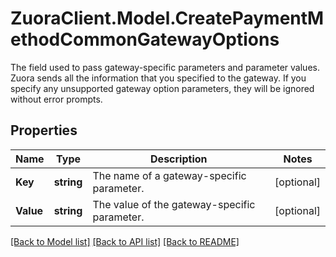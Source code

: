 # ZuoraClient.Model.CreatePaymentMethodCommonGatewayOptions
The field used to pass gateway-specific parameters and parameter values.  Zuora sends all the information that you specified to the gateway. If you specify any unsupported gateway option parameters, they will be ignored without error prompts. 

## Properties

Name | Type | Description | Notes
------------ | ------------- | ------------- | -------------
**Key** | **string** | The name of a gateway-specific parameter.  | [optional] 
**Value** | **string** | The value of the gateway-specific parameter.  | [optional] 

[[Back to Model list]](../README.md#documentation-for-models) [[Back to API list]](../README.md#documentation-for-api-endpoints) [[Back to README]](../README.md)

